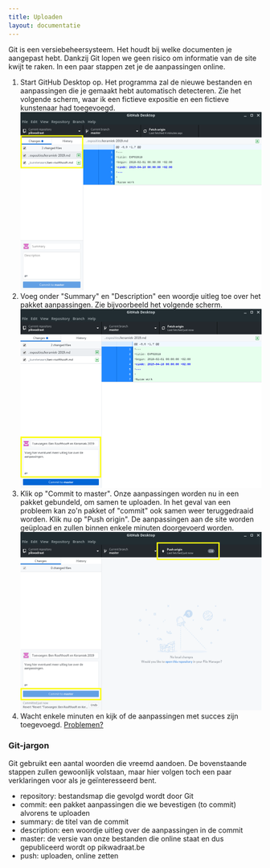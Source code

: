 ```yaml
---
title: Uploaden
layout: documentatie
---
```

Git is een versiebeheersysteem. Het houdt bij welke documenten je aangepast hebt. Dankzij Git lopen we geen risico om informatie van de site kwijt te raken. In een paar stappen zet je de aanpassingen online.

1. Start GitHub Desktop op. Het programma zal de nieuwe bestanden en aanpassingen die je gemaakt hebt automatisch detecteren. Zie het volgende scherm, waar ik een fictieve expositie en een fictieve kunstenaar had toegevoegd.<img src="/assets/documentatie/github-desktop-1.png" alt="GitHub desktop venster 1" class="cover">
2. Voeg onder "Summary" en "Description" een woordje uitleg toe over het pakket aanpassingen. Zie bijvoorbeeld het volgende scherm.<img src="/assets/documentatie/github-desktop-2.png" alt="GitHub desktop venster 2" class="cover">
3. Klik op "Commit to master". Onze aanpassingen worden nu in een pakket gebundeld, om samen te uploaden. In het geval van een probleem kan zo'n pakket of "commit" ook samen weer teruggedraaid worden. Klik nu op "Push origin". De aanpassingen aan de site worden geüpload en zullen binnen enkele minuten doorgevoerd worden.<img src="/assets/documentatie/github-desktop-3.png" alt="GitHub desktop venster 3" class="cover">
4. Wacht enkele minuten en kijk of de aanpassingen met succes zijn toegevoegd. [Problemen?](/documentatie/troubleshooting.html)

### Git-jargon
Git gebruikt een aantal woorden die vreemd aandoen. De bovenstaande stappen zullen gewoonlijk volstaan, maar hier volgen toch een paar verklaringen voor als je geïnteresseerd bent.
- repository: bestandsmap die gevolgd wordt door Git
- commit: een pakket aanpassingen die we bevestigen (to commit) alvorens te uploaden
- summary: de titel van de commit
- description: een woordje uitleg over de aanpassingen in de commit
- master: de versie van onze bestanden die online staat en dus gepubliceerd wordt op pikwadraat.be
- push: uploaden, online zetten
